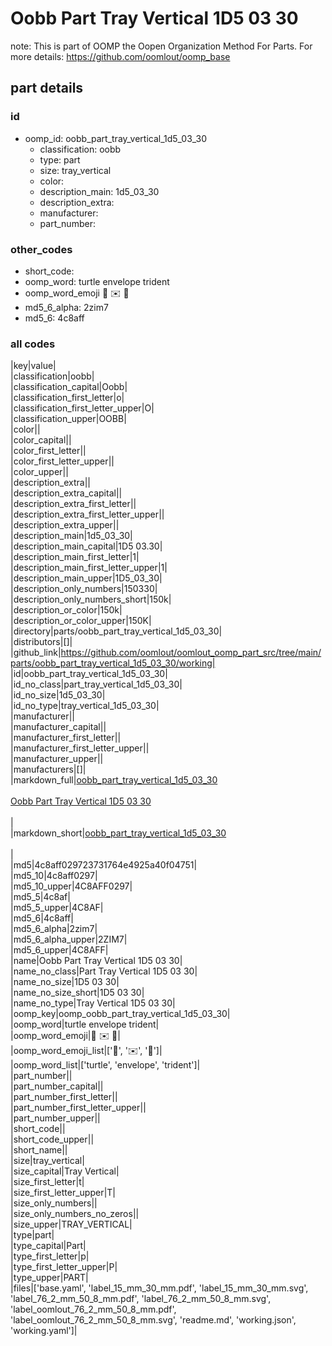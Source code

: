 # Oobb Part Tray Vertical 1D5 03 30  

note: This is part of OOMP the Oopen Organization Method For Parts. For more details: https://github.com/oomlout/oomp_base

##  part details





### id
* oomp_id: oobb_part_tray_vertical_1d5_03_30
  * classification: oobb
  * type: part
  * size: tray_vertical
  * color: 
  * description_main: 1d5_03_30
  * description_extra: 
  * manufacturer: 
  * part_number: 

### other_codes
* short_code: 
* oomp_word: turtle envelope trident
* oomp_word_emoji :turtle: :envelope: :trident:
* md5_6_alpha: 2zim7
* md5_6: 4c8aff

### all codes 
|key|value|  
|classification|oobb|  
|classification_capital|Oobb|  
|classification_first_letter|o|  
|classification_first_letter_upper|O|  
|classification_upper|OOBB|  
|color||  
|color_capital||  
|color_first_letter||  
|color_first_letter_upper||  
|color_upper||  
|description_extra||  
|description_extra_capital||  
|description_extra_first_letter||  
|description_extra_first_letter_upper||  
|description_extra_upper||  
|description_main|1d5_03_30|  
|description_main_capital|1D5 03.30|  
|description_main_first_letter|1|  
|description_main_first_letter_upper|1|  
|description_main_upper|1D5_03_30|  
|description_only_numbers|150330|  
|description_only_numbers_short|150k|  
|description_or_color|150k|  
|description_or_color_upper|150K|  
|directory|parts/oobb_part_tray_vertical_1d5_03_30|  
|distributors|[]|  
|github_link|https://github.com/oomlout/oomlout_oomp_part_src/tree/main/parts/oobb_part_tray_vertical_1d5_03_30/working|  
|id|oobb_part_tray_vertical_1d5_03_30|  
|id_no_class|part_tray_vertical_1d5_03_30|  
|id_no_size|1d5_03_30|  
|id_no_type|tray_vertical_1d5_03_30|  
|manufacturer||  
|manufacturer_capital||  
|manufacturer_first_letter||  
|manufacturer_first_letter_upper||  
|manufacturer_upper||  
|manufacturers|[]|  
|markdown_full|[oobb_part_tray_vertical_1d5_03_30](https://github.com/oomlout/oomlout_oomp_part_src/tree/main/parts/oobb_part_tray_vertical_1d5_03_30/working)<br>[](https://github.com/oomlout/oomlout_oomp_part_src/tree/main/parts/oobb_part_tray_vertical_1d5_03_30/working)<br>[Oobb Part Tray Vertical 1D5 03 30](https://github.com/oomlout/oomlout_oomp_part_src/tree/main/parts/oobb_part_tray_vertical_1d5_03_30/working)<br><br>|  
|markdown_short|[oobb_part_tray_vertical_1d5_03_30](https://github.com/oomlout/oomlout_oomp_part_src/tree/main/parts/oobb_part_tray_vertical_1d5_03_30/working)<br><br>|  
|md5|4c8aff029723731764e4925a40f04751|  
|md5_10|4c8aff0297|  
|md5_10_upper|4C8AFF0297|  
|md5_5|4c8af|  
|md5_5_upper|4C8AF|  
|md5_6|4c8aff|  
|md5_6_alpha|2zim7|  
|md5_6_alpha_upper|2ZIM7|  
|md5_6_upper|4C8AFF|  
|name|Oobb Part Tray Vertical 1D5 03 30|  
|name_no_class|Part Tray Vertical 1D5 03 30|  
|name_no_size|1D5 03 30|  
|name_no_size_short|1D5 03 30|  
|name_no_type|Tray Vertical 1D5 03 30|  
|oomp_key|oomp_oobb_part_tray_vertical_1d5_03_30|  
|oomp_word|turtle envelope trident|  
|oomp_word_emoji|:turtle: :envelope: :trident:|  
|oomp_word_emoji_list|[':turtle:', ':envelope:', ':trident:']|  
|oomp_word_list|['turtle', 'envelope', 'trident']|  
|part_number||  
|part_number_capital||  
|part_number_first_letter||  
|part_number_first_letter_upper||  
|part_number_upper||  
|short_code||  
|short_code_upper||  
|short_name||  
|size|tray_vertical|  
|size_capital|Tray Vertical|  
|size_first_letter|t|  
|size_first_letter_upper|T|  
|size_only_numbers||  
|size_only_numbers_no_zeros||  
|size_upper|TRAY_VERTICAL|  
|type|part|  
|type_capital|Part|  
|type_first_letter|p|  
|type_first_letter_upper|P|  
|type_upper|PART|  
|files|['base.yaml', 'label_15_mm_30_mm.pdf', 'label_15_mm_30_mm.svg', 'label_76_2_mm_50_8_mm.pdf', 'label_76_2_mm_50_8_mm.svg', 'label_oomlout_76_2_mm_50_8_mm.pdf', 'label_oomlout_76_2_mm_50_8_mm.svg', 'readme.md', 'working.json', 'working.yaml']|  
